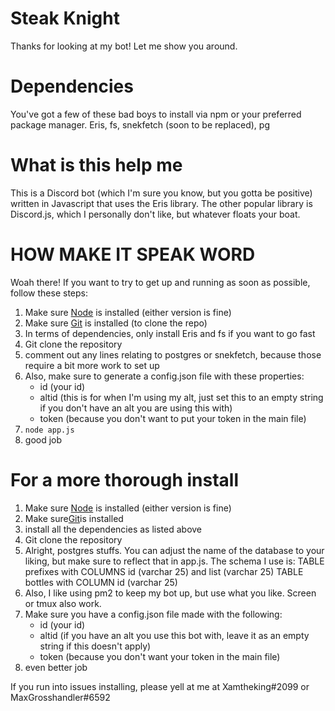 # Steak Knight

Thanks for looking at my bot!
Let me show you around.

# Dependencies

You've got a few of these bad boys to install via npm or your preferred package manager.
Eris, fs, snekfetch (soon to be replaced), pg

# What is this help me

This is a Discord bot (which I'm sure you know, but you gotta be positive) written in Javascript that uses the Eris library.
The other popular library is Discord.js, which I personally don't like, but whatever floats your boat.

# HOW MAKE IT SPEAK WORD

Woah there! If you want to try to get up and running as soon as possible, follow these steps:

1.  Make sure [Node](https://nodejs.org/en/) is installed (either version is fine)
2.  Make sure [Git](https://git-scm.com/book/en/v2/Getting-Started-Installing-Git) is installed (to clone the repo)
3.  In terms of dependencies, only install Eris and fs if you want to go fast
4.  Git clone the repository
5.  comment out any lines relating to postgres or snekfetch, because those require a bit more work to set up
6.  Also, make sure to generate a config.json file with these properties:
    - id (your id)
    - altid (this is for when I'm using my alt, just set this to an empty string if you don't have an alt you are using this with)
    - token (because you don't want to put your token in the main file)
7.  `node app.js`
8.  good job

# For a more thorough install

1.  Make sure [Node](https://nodejs.org/en/) is installed (either version is fine)
2.  Make sure[Git](https://git-scm.com/book/en/v2/Getting-Started-Installing-Git)is installed
3.  install all the dependencies as listed above
4.  Git clone the repository
5.  Alright, postgres stuffs. You can adjust the name of the database to your liking, but make sure to reflect that in app.js. The schema I use is:
    TABLE prefixes with COLUMNS id (varchar 25) and list (varchar 25)
    TABLE bottles with COLUMN id (varchar 25)
6.  Also, I like using pm2 to keep my bot up, but use what you like. Screen or tmux also work.
7.  Make sure you have a config.json file made with the following:
    - id (your id)
    - altid (if you have an alt you use this bot with, leave it as an empty string if this doesn't apply)
    - token (because you don't want your token in the main file)
8.  even better job

If you run into issues installing, please yell at me at Xamtheking#2099 or MaxGrosshandler#6592
